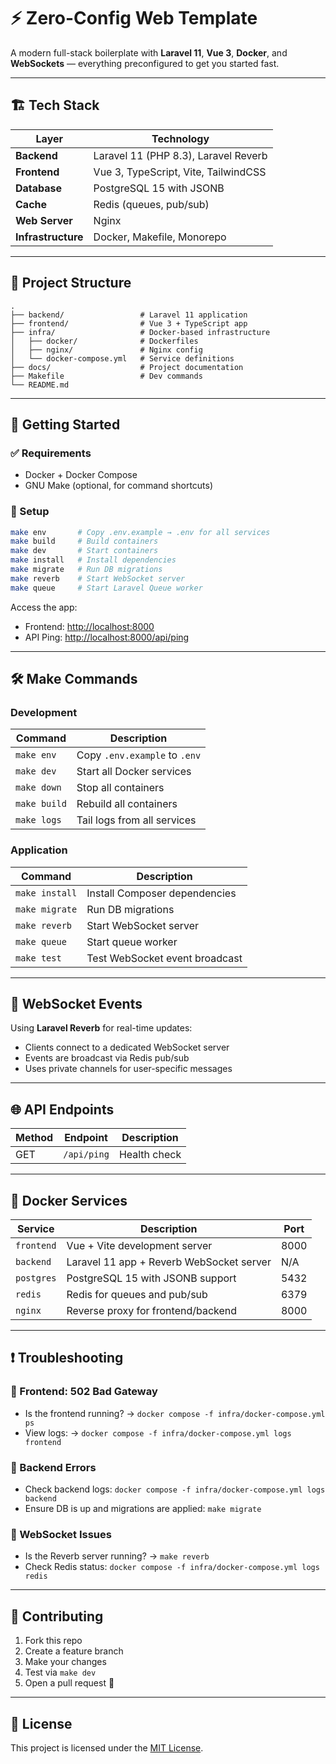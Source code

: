 # ⚡ Zero-Config Web Template

A modern full-stack boilerplate with **Laravel 11**, **Vue 3**, **Docker**, and **WebSockets** — everything preconfigured to get you started fast.

---

## 🏗️ Tech Stack

| Layer              | Technology                                  |
| ------------------ | ------------------------------------------- |
| **Backend**        | Laravel 11 (PHP 8.3), Laravel Reverb        |
| **Frontend**       | Vue 3, TypeScript, Vite, TailwindCSS        |
| **Database**       | PostgreSQL 15 with JSONB                    |
| **Cache**          | Redis (queues, pub/sub)                     |
| **Web Server**     | Nginx                                       |
| **Infrastructure** | Docker, Makefile, Monorepo                  |

---

## 📁 Project Structure

```
.
├── backend/                 # Laravel 11 application
├── frontend/                # Vue 3 + TypeScript app
├── infra/                   # Docker-based infrastructure
│   ├── docker/              # Dockerfiles
│   ├── nginx/               # Nginx config
│   └── docker-compose.yml   # Service definitions
├── docs/                    # Project documentation
├── Makefile                 # Dev commands
└── README.md
```

---

## 🚀 Getting Started

### ✅ Requirements

* Docker + Docker Compose
* GNU Make (optional, for command shortcuts)

### 🧰 Setup

```bash
make env       # Copy .env.example → .env for all services
make build     # Build containers
make dev       # Start containers
make install   # Install dependencies
make migrate   # Run DB migrations
make reverb    # Start WebSocket server
make queue     # Start Laravel Queue worker
```

Access the app:

* Frontend: [http://localhost:8000](http://localhost:8000)
* API Ping: [http://localhost:8000/api/ping](http://localhost:8000/api/ping)

---

## 🛠️ Make Commands

### Development

| Command      | Description                   |
| ------------ | ----------------------------- |
| `make env`   | Copy `.env.example` to `.env` |
| `make dev`   | Start all Docker services     |
| `make down`  | Stop all containers           |
| `make build` | Rebuild all containers        |
| `make logs`  | Tail logs from all services   |

### Application

| Command        | Description                    |
| -------------- | ------------------------------ |
| `make install` | Install Composer dependencies  |
| `make migrate` | Run DB migrations              |
| `make reverb`  | Start WebSocket server         |
| `make queue`   | Start queue worker             |
| `make test`    | Test WebSocket event broadcast |

---

## 🔌 WebSocket Events

Using **Laravel Reverb** for real-time updates:

* Clients connect to a dedicated WebSocket server
* Events are broadcast via Redis pub/sub
* Uses private channels for user-specific messages

---

## 🌐 API Endpoints

| Method | Endpoint    | Description  |
| ------ | ----------- | ------------ |
| GET    | `/api/ping` | Health check |

---

## 🐳 Docker Services

| Service    | Description                              | Port |
| ---------- | ---------------------------------------- | ---- |
| `frontend` | Vue + Vite development server            | 8000 |
| `backend`  | Laravel 11 app + Reverb WebSocket server | N/A  |
| `postgres` | PostgreSQL 15 with JSONB support         | 5432 |
| `redis`    | Redis for queues and pub/sub             | 6379 |
| `nginx`    | Reverse proxy for frontend/backend       | 8000 |

---

## ❗ Troubleshooting

### 🧩 Frontend: 502 Bad Gateway

* Is the frontend running? → `docker compose -f infra/docker-compose.yml ps`
* View logs: → `docker compose -f infra/docker-compose.yml logs frontend`

### 🐘 Backend Errors

* Check backend logs: `docker compose -f infra/docker-compose.yml logs backend`
* Ensure DB is up and migrations are applied: `make migrate`

### 🔌 WebSocket Issues

* Is the Reverb server running? → `make reverb`
* Check Redis status: `docker compose -f infra/docker-compose.yml logs redis`

---

## 🤝 Contributing

1. Fork this repo
2. Create a feature branch
3. Make your changes
4. Test via `make dev`
5. Open a pull request 🚀

---

## 📄 License

This project is licensed under the [MIT License](LICENSE).
